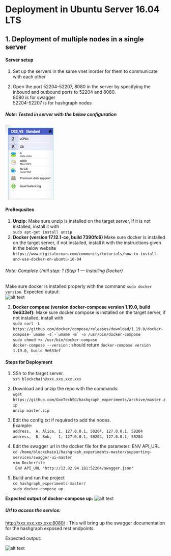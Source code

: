 # Deployment in Ubuntu Server 16.04 LTS

## 1. Deployment of multiple nodes in a single server

#### Server setup

1. Set up the servers in the same vnet inorder for them to communicate with each other

2. Open the port 52204-52207, 8080 in the server by specifying the inbound and outbound ports to 52204 and 8080. </br>
8080 is for swagger <br/>
52204-52207 is for hashgraph nodes <br/>

##### Note: Tested in server with the below configuration
![alt text](https://github.com/GovTechSG/hashgraph_experiments/blob/readme/images/azure-servers.png)


#### PreRequsites
1. <b>Unzip:</b> Make sure unzip is installed on the target server, if it is not installed, install it with <br />```sudo apt-get install unzip```<br />
2. <b>Docker (version 17.12.1-ce, build 7390fc6) </b> Make sure docker is installed on the target server, if not installed, install it with the instructions given in the below website<br />
```https://www.digitalocean.com/community/tutorials/how-to-install-and-use-docker-on-ubuntu-16-04```
###### Note: Complete Until step: 1 (Step 1 — Installing Docker) <br/>
Make sure docker is installed properly with the command ```sudo docker version```. Expected output: <br/>
![alt text](https://github.com/GovTechSG/hashgraph_experiments/blob/readme/images/docker-version.png)

3. <b>Docker compose (version docker-compose version 1.19.0, build 9e633ef):</b> Make sure docker compose is installed on the target server, if not installed, install with <br/> 
```sudo curl -L https://github.com/docker/compose/releases/download/1.19.0/docker-compose-`uname -s`-`uname -m` -o /usr/bin/docker-compose```<br/>
```sudo chmod +x /usr/bin/docker-compose``` <br/>
```docker-compose --version``` : should return ```docker-compose version 1.19.0, build 9e633ef```


#### Steps for Deployment

1) SSh to the target server. <br/> 
```ssh blockchain@xxx.xxx.xxx.xxx```
2) Download and unzip the repo with the commands: <br />
```wget https://github.com/GovTechSG/hashgraph_experiments/archive/master.zip```<br />
```unzip master.zip```
3) Edit the config.txt if required to add the nodes. <br/>
Example: <br/>
 ```address,  A, Alice, 1, 127.0.0.1, 50204, 127.0.0.1, 50204``` <br/>
 ```address,  B, Bob,   1, 127.0.0.1, 50204, 127.0.0.1, 50204```
 
4) Edit the swagger url in the docker file for the parameter: ENV API_URL <br/>
```cd /home/blockchain1/hashgraph_experiments-master/supporting-services/swagger-ui-master``` <br/>
```vim Dockerfile``` <br/>
``` ENV API_URL "http://13.82.94.181:52204/swagger.json"```
 
5) Build and run the project <br />
```cd hashgraph_experiments-master/``` <br/>
```sudo docker-compose up```

<b>Expected output of docker-compose up:</b>
![alt text](https://github.com/GovTechSG/hashgraph_experiments/blob/readme/images/docker-ps.png)


##### Url to access the service:

http://xxx.xxx.xxx.xxx:8080/ : This will bring up the swagger documentation for the hashgraph exposed rest endpoints.<br/>

Expected output: <br/>

![alt text](https://github.com/GovTechSG/hashgraph_experiments/blob/readme/images/swagger-restendpoints.png)










